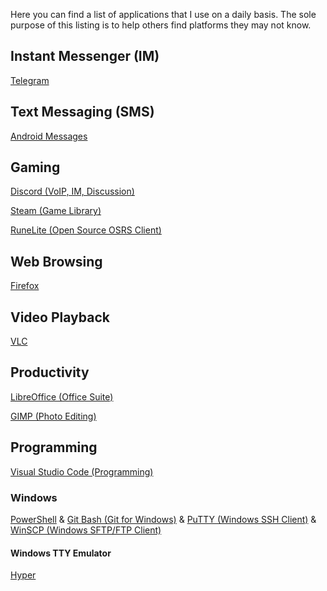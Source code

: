 Here you can find a list of applications that I use on a daily basis.
The sole purpose of this listing is to help others find platforms they may not know.

## Instant Messenger (IM)

[Telegram](https://telegram.org/)

## Text Messaging (SMS)

[Android Messages](https://messages.android.com/)

## Gaming

[Discord (VoIP, IM, Discussion)](https://discordapp.com/)

[Steam (Game Library)](https://store.steampowered.com/)

[RuneLite (Open Source OSRS Client)](https://runelite.net/)

## Web Browsing

[Firefox](https://www.mozilla.org/en-US/firefox/new/)

## Video Playback

[VLC](https://www.videolan.org/vlc/index.html)

## Productivity

[LibreOffice (Office Suite)](https://www.libreoffice.org/)

[GIMP (Photo Editing)](https://www.gimp.org/)

## Programming

[Visual Studio Code (Programming)](https://code.visualstudio.com/)

### Windows
[PowerShell](https://docs.microsoft.com/en-us/powershell/scripting/getting-started/getting-started-with-windows-powershell?view=powershell-6)
&
[Git Bash (Git for Windows)](https://git-scm.com/downloads)
&
[PuTTY (Windows SSH Client)](https://www.putty.org/)
&
[WinSCP (Windows SFTP/FTP Client)](https://winscp.net/eng/index.php)

#### Windows TTY Emulator
[Hyper](https://github.com/zeit/hyper)
